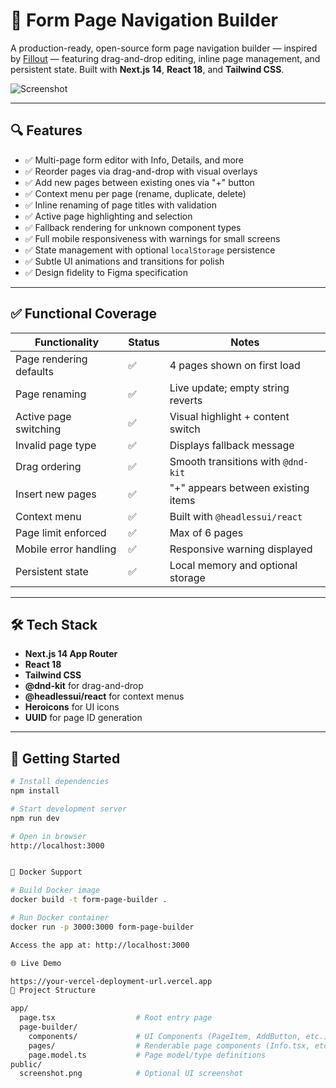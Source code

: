 # 🧱 Form Page Navigation Builder

A production-ready, open-source form page navigation builder — inspired by [Fillout](https://www.fillout.com) — featuring drag-and-drop editing, inline page management, and persistent state. Built with **Next.js 14**, **React 18**, and **Tailwind CSS**.

![Screenshot](./screenshot.png)

---

## 🔍 Features

- ✅ Multi-page form editor with Info, Details, and more
- ✅ Reorder pages via drag-and-drop with visual overlays
- ✅ Add new pages between existing ones via "+" button
- ✅ Context menu per page (rename, duplicate, delete)
- ✅ Inline renaming of page titles with validation
- ✅ Active page highlighting and selection
- ✅ Fallback rendering for unknown component types
- ✅ Full mobile responsiveness with warnings for small screens
- ✅ State management with optional `localStorage` persistence
- ✅ Subtle UI animations and transitions for polish
- ✅ Design fidelity to Figma specification

---

## ✅ Functional Coverage

| Functionality            | Status | Notes                                 |
|--------------------------|--------|---------------------------------------|
| Page rendering defaults  | ✅     | 4 pages shown on first load           |
| Page renaming            | ✅     | Live update; empty string reverts     |
| Active page switching    | ✅     | Visual highlight + content switch     |
| Invalid page type        | ✅     | Displays fallback message             |
| Drag ordering            | ✅     | Smooth transitions with `@dnd-kit`    |
| Insert new pages         | ✅     | "+" appears between existing items    |
| Context menu             | ✅     | Built with `@headlessui/react`        |
| Page limit enforced      | ✅     | Max of 6 pages                        |
| Mobile error handling    | ✅     | Responsive warning displayed          |
| Persistent state         | ✅     | Local memory and optional storage     |

---

## 🛠 Tech Stack

- **Next.js 14 App Router**
- **React 18**
- **Tailwind CSS**
- **@dnd-kit** for drag-and-drop
- **@headlessui/react** for context menus
- **Heroicons** for UI icons
- **UUID** for page ID generation

---

## 🚀 Getting Started

```bash
# Install dependencies
npm install

# Start development server
npm run dev

# Open in browser
http://localhost:3000


🐳 Docker Support

# Build Docker image
docker build -t form-page-builder .

# Run Docker container
docker run -p 3000:3000 form-page-builder

Access the app at: http://localhost:3000

🌐 Live Demo

https://your-vercel-deployment-url.vercel.app
📁 Project Structure

app/
  page.tsx                  # Root entry page
  page-builder/
    components/             # UI Components (PageItem, AddButton, etc.)
    pages/                  # Renderable page components (Info.tsx, etc.)
    page.model.ts           # Page model/type definitions
public/
  screenshot.png            # Optional UI screenshot

